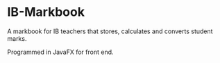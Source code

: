 # IB-Markbook
A markbook for IB teachers that stores, calculates and converts student marks.

Programmed in JavaFX for front end.
